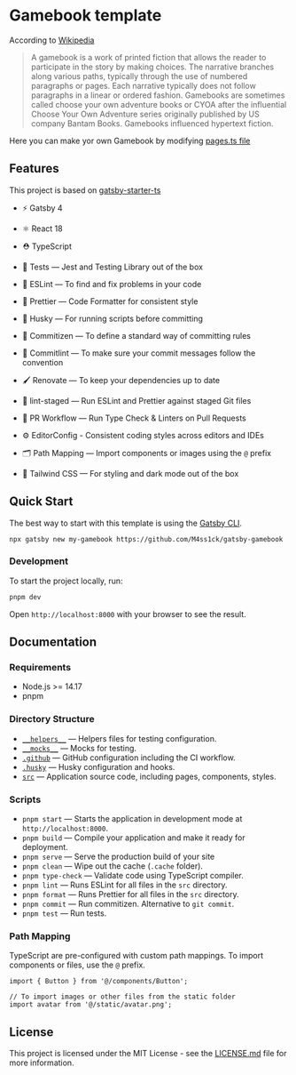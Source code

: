 # Gamebook template

According to [Wikipedia](https://en.wikipedia.org/wiki/Gamebook)

> A gamebook is a work of printed fiction that allows the reader to participate in the story by making choices. The narrative branches along various paths, typically through the use of numbered paragraphs or pages. Each narrative typically does not follow paragraphs in a linear or ordered fashion. Gamebooks are sometimes called choose your own adventure books or CYOA after the influential Choose Your Own Adventure series originally published by US company Bantam Books. Gamebooks influenced hypertext fiction.

Here you can make yor own Gamebook by modifying [pages.ts file](./src/data/pages.ts)

## Features

This project is based on [gatsby-starter-ts](https://github.com/jpedroschmitz/gatsby-starter-ts)

- ⚡️ Gatsby 4
- ⚛️ React 18
- ⛑ TypeScript
- 🐐 Tests — Jest and Testing Library out of the box
- 📏 ESLint — To find and fix problems in your code
- 💖 Prettier — Code Formatter for consistent style
- 🐶 Husky — For running scripts before committing
- 📄 Commitizen — To define a standard way of committing rules
- 🚓 Commitlint — To make sure your commit messages follow the convention
- 🖌 Renovate — To keep your dependencies up to date
- 🚫 lint-staged — Run ESLint and Prettier against staged Git files
- 👷 PR Workflow — Run Type Check & Linters on Pull Requests
- ⚙️ EditorConfig - Consistent coding styles across editors and IDEs
- 🗂 Path Mapping — Import components or images using the `@` prefix

- 🎨 Tailwind CSS — For styling and dark mode out of the box

## Quick Start

The best way to start with this template is using the [Gatsby CLI](https://www.gatsbyjs.com/docs/reference/gatsby-cli/).

```
npx gatsby new my-gamebook https://github.com/M4ss1ck/gatsby-gamebook
```

### Development

To start the project locally, run:

```bash
pnpm dev
```

Open `http://localhost:8000` with your browser to see the result.

## Documentation

### Requirements

- Node.js >= 14.17
- pnpm

### Directory Structure

- [`__helpers__`](./__helpers__/) — Helpers files for testing configuration.<br>
- [`__mocks__`](./__mocks__/) — Mocks for testing.<br>
- [`.github`](.github) — GitHub configuration including the CI workflow.<br>
- [`.husky`](.husky) — Husky configuration and hooks.<br>
- [`src`](./src) — Application source code, including pages, components, styles.

### Scripts

- `pnpm start` — Starts the application in development mode at `http://localhost:8000`.
- `pnpm build` — Compile your application and make it ready for deployment.
- `pnpm serve` — Serve the production build of your site
- `pnpm clean` — Wipe out the cache (`.cache` folder).
- `pnpm type-check` — Validate code using TypeScript compiler.
- `pnpm lint` — Runs ESLint for all files in the `src` directory.
- `pnpm format` — Runs Prettier for all files in the `src` directory.
- `pnpm commit` — Run commitizen. Alternative to `git commit`.
- `pnpm test` — Run tests.

### Path Mapping

TypeScript are pre-configured with custom path mappings. To import components or files, use the `@` prefix.

```tsx
import { Button } from '@/components/Button';

// To import images or other files from the static folder
import avatar from '@/static/avatar.png';
```

## License

This project is licensed under the MIT License - see the [LICENSE.md](LICENSE.md) file for more information.
